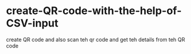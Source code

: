 # create-QR-code-with-the-help-of-CSV-input
create QR code and also scan teh qr code and get teh details  from teh QR code 
